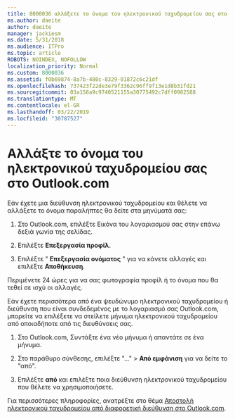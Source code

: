 ```yaml
---
title: 8000036 αλλάξετε το όνομα του ηλεκτρονικού ταχυδρομείου σας στο Outlook.com
ms.author: daeite
author: daeite
manager: jackiesm
ms.date: 5/31/2018
ms.audience: ITPro
ms.topic: article
ROBOTS: NOINDEX, NOFOLLOW
localization_priority: Normal
ms.custom: 8000036
ms.assetid: f0b69874-8a7b-480c-8329-01872c6c21df
ms.openlocfilehash: 737423f22de3e79f3362c96ff9f13e1d8b31fd21
ms.sourcegitcommit: 03a156a9c9740521155a30775492c7dff0982588
ms.translationtype: MT
ms.contentlocale: el-GR
ms.lasthandoff: 03/22/2019
ms.locfileid: "30787527"
---
```

# <a name="change-your-email-name-in-outlookcom"></a>Αλλάξτε το όνομα του ηλεκτρονικού ταχυδρομείου σας στο Outlook.com

Εάν έχετε μια διεύθυνση ηλεκτρονικού ταχυδρομείου και θέλετε να αλλάξετε το όνομα παραλήπτες θα δείτε στα μηνύματά σας:
  
1. Στο Outlook.com, επιλέξτε Εικόνα του λογαριασμού σας στην επάνω δεξιά γωνία της σελίδας.
    
2. Επιλέξτε **Επεξεργασία προφίλ**. 
    
3. Επιλέξτε " **Επεξεργασία ονόματος** " για να κάνετε αλλαγές και επιλέξτε **Αποθήκευση**. 
    
Περιμένετε 24 ώρες για να σας φωτογραφία προφίλ ή το όνομα που θα τεθεί σε ισχύ οι αλλαγές.
  
Εάν έχετε περισσότερα από ένα ψευδώνυμο ηλεκτρονικού ταχυδρομείου ή διεύθυνση που είναι συνδεδεμένος με το λογαριασμό σας Outlook.com, μπορείτε να επιλέξετε να στείλετε μήνυμα ηλεκτρονικού ταχυδρομείου από οποιαδήποτε από τις διευθύνσεις σας.
  
1. Στο Outlook.com, Συντάξτε ένα νέο μήνυμα ή απαντάτε σε ένα μήνυμα.
    
2. Στο παράθυρο σύνθεσης, επιλέξτε "..." \> **Από εμφάνιση** για να δείτε το "από". 
    
3. Επιλέξτε **από** και επιλέξτε ποια διεύθυνση ηλεκτρονικού ταχυδρομείου που θέλετε να χρησιμοποιήσετε. 
    
Για περισσότερες πληροφορίες, ανατρέξτε στο θέμα [Αποστολή ηλεκτρονικού ταχυδρομείου από διαφορετική διεύθυνση στο Outlook.com](https://go.microsoft.com/fwlink/p/?linkid=2001701&amp;clcid=0x409).
  

